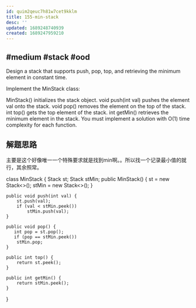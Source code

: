 ```yaml
---
id: quim2qeuc7h81w7cet9kklm
title: 155-min-stack
desc: ''
updated: 1689248740939
created: 1689247959210
---
```

## #medium #stack #ood

Design a stack that supports push, pop, top, and retrieving the minimum element in constant time.

Implement the MinStack class:

MinStack() initializes the stack object.
void push(int val) pushes the element val onto the stack.
void pop() removes the element on the top of the stack.
int top() gets the top element of the stack.
int getMin() retrieves the minimum element in the stack.
You must implement a solution with O(1) time complexity for each function.
## 解题思路

主要是这个好像唯一一个特殊要求就是找到min啊。。所以找一个记录最小值的就行，其余照常。

class MinStack {
    Stack<Integer> st;
    Stack<Integer> stMin;
    public MinStack() {
       st = new Stack<>();
       stMin = new Stack<>();
    }
    
    public void push(int val) {
        st.push(val);
        if (val < stMin.peek())
            stMin.push(val);
    }
    
    public void pop() {
       int pop = st.pop();
       if (pop == stMin.peek())
        stMin.pop;
    }
    
    public int top() {
        return st.peek();
    }
    
    public int getMin() {
        return stMin.peek();
    }
}
